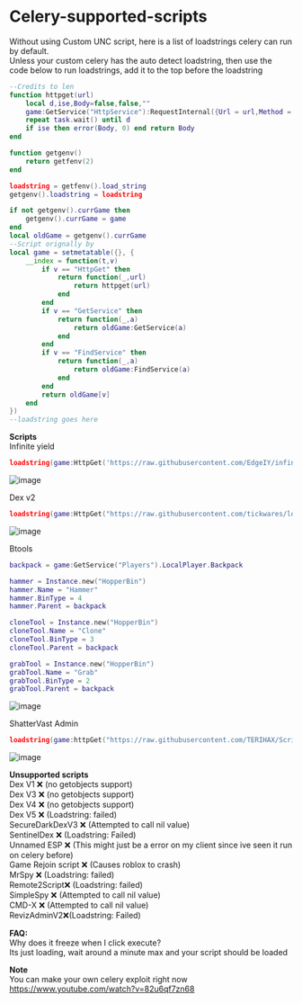 # Celery-supported-scripts
Without using Custom UNC script, here is a list of loadstrings celery can run by default.<br>
Unless your custom celery has the auto detect loadstring, then use the code below to run loadstrings, add it to the top before the loadstring <br>

```lua
--Credits to len
function httpget(url)
    local d,ise,Body=false,false,""
    game:GetService("HttpService"):RequestInternal({Url = url,Method = "GET"}):Start(function(suc, res) if not suc then Body = res.StatusCode ise = true d=true return end Body=res.Body d=true end)
    repeat task.wait() until d
    if ise then error(Body, 0) end return Body
end

function getgenv()
    return getfenv(2)
end

loadstring = getfenv().load_string
getgenv().loadstring = loadstring

if not getgenv().currGame then
    getgenv().currGame = game
end
local oldGame = getgenv().currGame
--Script orignally by 
local game = setmetatable({}, {
    __index = function(t,v)
        if v == "HttpGet" then
            return function(_,url)
                return httpget(url)
            end
        end
        if v == "GetService" then
            return function(_,a)
                return oldGame:GetService(a)
            end
        end
        if v == "FindService" then
            return function(_,a)
                return oldGame:FindService(a)
            end
        end
        return oldGame[v]
    end
})
--loadstring goes here
```


**Scripts** <br>
Infinite yield <br>

```lua
loadstring(game:HttpGet('https://raw.githubusercontent.com/EdgeIY/infiniteyield/master/source'))()
```
![image](https://github.com/rebl0x/Celery-supported-scripts/assets/169552876/6dd93df4-e15c-4b63-b894-4ca54c2a74a7)


Dex v2 <br>
```lua
loadstring(game:HttpGet("https://raw.githubusercontent.com/tickwares/loadstringtest/main/dexs"))()
```
![image](https://github.com/rebl0x/Celery-supported-scripts/assets/169552876/080db141-5285-4f05-ab22-9d74a9960f14)

Btools <br>
```lua
backpack = game:GetService("Players").LocalPlayer.Backpack

hammer = Instance.new("HopperBin")
hammer.Name = "Hammer"
hammer.BinType = 4
hammer.Parent = backpack

cloneTool = Instance.new("HopperBin")
cloneTool.Name = "Clone"
cloneTool.BinType = 3
cloneTool.Parent = backpack

grabTool = Instance.new("HopperBin")
grabTool.Name = "Grab"
grabTool.BinType = 2
grabTool.Parent = backpack
```
![image](https://github.com/rebl0x/Celery-supported-scripts/assets/169552876/0057ebaf-f25e-48ab-b79e-3ad29228491c)

ShatterVast Admin <br>
```lua
loadstring(game:httpGet("https://raw.githubusercontent.com/TERIHAX/Scripts/main/Universal/Admin%20Scripts/ShatterVast.lua"))()
```
![image](https://github.com/rebl0x/Celery-supported-scripts/assets/169552876/2365f615-31d7-41a9-bedd-d09970b3f7fc)




**Unsupported scripts**<br>
Dex V1 ❌ (no getobjects support)<br>
Dex V3 ❌ (no getobjects support)<br>
Dex V4 ❌ (no getobjects support)<br>
Dex V5 ❌ (Loadstring: failed)<br>
SecureDarkDexV3 ❌ (Attempted to call nil value)<br>
SentinelDex ❌ (Loadstring: Failed)<br>
Unnamed ESP ❌ (This might just be a error on my client since ive seen it run on celery before)<br>
Game Rejoin script ❌ (Causes roblox to crash)<br>
MrSpy ❌ (Loadstring: failed)<br>
Remote2Script❌ (Loadstring: failed)<br>
SimpleSpy ❌ (Attempted to call nil value)<br>
CMD-X ❌ (Attempted to call nil value)<br>
RevizAdminV2❌(Loadstring: Failed)<br>

**FAQ:** <br>
Why does it freeze when I click execute? <br>
Its just loading, wait around a minute max and your script should be loaded<br>

**Note**<br>
You can make your own celery exploit right now<br>
https://www.youtube.com/watch?v=82u6qf7zn68<br>
